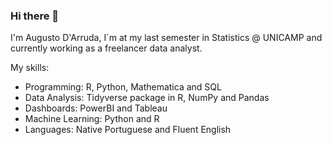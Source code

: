 ### Hi there 👋

I'm Augusto D'Arruda, I´m at my last semester in Statistics @ UNICAMP and currently working as a freelancer data analyst.

<!--
**augustodarruda/augustodarruda** is a ✨ _special_ ✨ repository because its `README.md` (this file) appears on your GitHub profile.

Here are some ideas to get you started:

- 🔭 I’m currently working on ...
- 🌱 I’m currently learning ...
- 👯 I’m looking to collaborate on ...
- 🤔 I’m looking for help with ...
- 💬 Ask me about ...
- 📫 How to reach me: ...
- 😄 Pronouns: ...
- ⚡ Fun fact: ...
-->

My skills:

* Programming: R, Python, Mathematica and SQL
* Data Analysis: Tidyverse package in R, NumPy and Pandas
* Dashboards: PowerBI and Tableau
* Machine Learning: Python and R
* Languages: Native Portuguese and Fluent English

